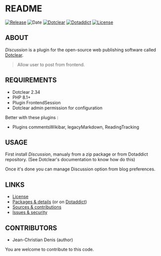 # README

[![Release](https://img.shields.io/github/v/release/jcdenis/Discussion?color=lightblue)](https://github.com/JcDenis/Discussion/releases)
![Date](https://img.shields.io/github/release-date/jcdenis/Discussion?color=red)
[![Dotclear](https://img.shields.io/badge/dotclear-v2.33-137bbb.svg)](https://fr.dotclear.org/download)
[![Dotaddict](https://img.shields.io/badge/dotaddict-official-9ac123.svg)](https://plugins.dotaddict.org/dc2/details/Discussion)
[![License](https://img.shields.io/github/license/jcdenis/Discussion?color=white)](https://github.com/JcDenis/Discussion/blob/master/LICENSE)

## ABOUT

_Discussion_ is a plugin for the open-source web publishing software called [Dotclear](https://www.dotclear.org).

> Allow user to post from frontend.

## REQUIREMENTS

* Dotclear 2.34
* PHP 8.1+
* Plugin FrontendSession
* Dotclear admin permission for configuration

Better with these plugins :

* Plugins commentsWikibar, legacyMarkdown, ReadingTracking

## USAGE

First install _Discussion_, manualy from a zip package or from 
Dotaddict repository. (See Dotclear's documentation to know how do this)

Once it's done you can manage Discussion option from blog preferences.

## LINKS

* [License](https://github.com/JcDenis/Discussion/blob/master/LICENSE)
* [Packages & details](https://github.com/JcDenis/Discussion/releases) (or on [Dotaddict](https://plugins.dotaddict.org/dc2/details/Discussion))
* [Sources & contributions](https://github.com/JcDenis/Discussion)
* [Issues & security](https://github.com/JcDenis/Discussion/issues)

## CONTRIBUTORS

* Jean-Christian Denis (author)

You are welcome to contribute to this code.

